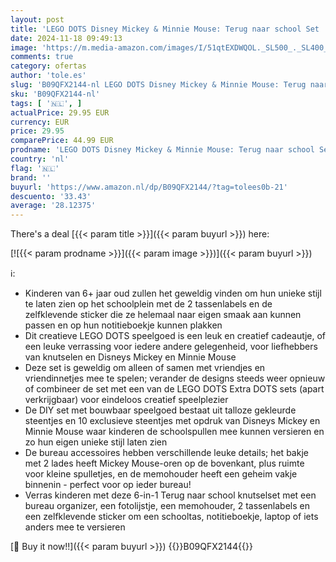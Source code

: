 ```yaml
---
layout: post
title: 'LEGO DOTS Disney Mickey & Minnie Mouse: Terug naar school Set  Bouwbaar 6in1 Speelgoed Knutselset voor Kinderen met Sticker en Bureau Accessoires  Creatief Cadeau voor Meisjes en Jongens 41964'
date: 2024-11-18 09:49:13
image: 'https://m.media-amazon.com/images/I/51qtEXDWQOL._SL500_._SL400_.jpg'
comments: true
category: ofertas
author: 'tole.es'
slug: 'B09QFX2144-nl LEGO DOTS Disney Mickey & Minnie Mouse: Terug naar school...'
sku: 'B09QFX2144-nl'
tags: [ '🇳🇱', ]
actualPrice: 29.95 EUR
currency: EUR
price: 29.95
comparePrice: 44.99 EUR
prodname: 'LEGO DOTS Disney Mickey & Minnie Mouse: Terug naar school Set  Bouwbaar 6in1 Speelgoed Knutselset voor Kinderen met Sticker en Bureau Accessoires  Creatief Cadeau voor Meisjes en Jongens 41964'
country: 'nl'
flag: '🇳🇱'
brand: ''
buyurl: 'https://www.amazon.nl/dp/B09QFX2144/?tag=tolees0b-21'
descuento: '33.43'
average: '28.12375'
---
```


There's a deal [{{< param title >}}]({{< param buyurl >}})  here:

[![{{< param prodname >}}]({{< param image >}})]({{< param buyurl >}})

ℹ️:

- Kinderen van 6+ jaar oud zullen het geweldig vinden om hun unieke stijl te laten zien op het schoolplein met de 2 tassenlabels en de zelfklevende sticker die ze helemaal naar eigen smaak aan kunnen passen en op hun notitieboekje kunnen plakken
- Dit creatieve LEGO DOTS speelgoed is een leuk en creatief cadeautje, of een leuke verrassing voor iedere andere gelegenheid, voor liefhebbers van knutselen en Disneys Mickey en Minnie Mouse
- Deze set is geweldig om alleen of samen met vriendjes en vriendinnetjes mee te spelen; verander de designs steeds weer opnieuw of combineer de set met een van de LEGO DOTS Extra DOTS sets (apart verkrijgbaar) voor eindeloos creatief speelplezier
- De DIY set met bouwbaar speelgoed bestaat uit talloze gekleurde steentjes en 10 exclusieve steentjes met opdruk van Disneys Mickey en Minnie Mouse waar kinderen de schoolspullen mee kunnen versieren en zo hun eigen unieke stijl laten zien
- De bureau accessoires hebben verschillende leuke details; het bakje met 2 lades heeft Mickey Mouse-oren op de bovenkant, plus ruimte voor kleine spulletjes, en de memohouder heeft een geheim vakje binnenin - perfect voor op ieder bureau!
- Verras kinderen met deze 6-in-1 Terug naar school knutselset met een bureau organizer, een fotolijstje, een memohouder, 2 tassenlabels en een zelfklevende sticker om een schooltas, notitieboekje, laptop of iets anders mee te versieren

[🛒 Buy it now!!]({{< param buyurl >}})
{{<world>}}B09QFX2144{{</world>}}
